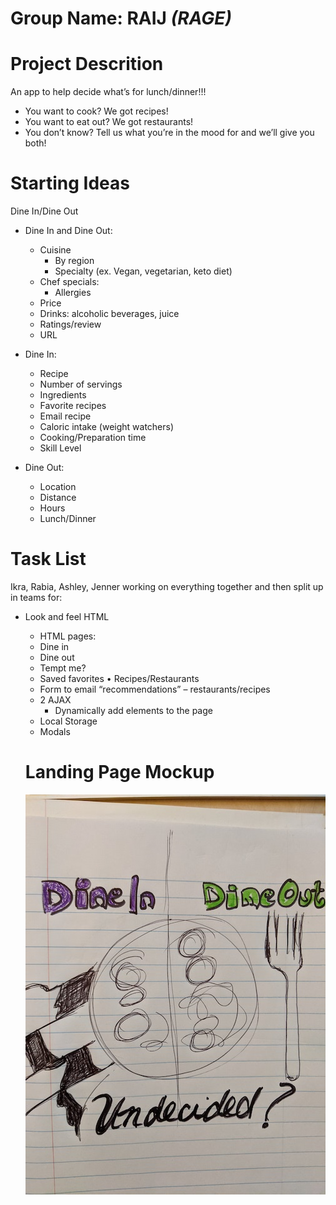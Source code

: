 # Group Name: RAIJ _(RAGE)_

# Project Descrition

An app to help decide what’s for lunch/dinner!!!

- You want to cook? We got recipes!
- You want to eat out? We got restaurants!
- You don’t know? Tell us what you’re in the mood for and we’ll give you both!

# Starting Ideas

Dine In/Dine Out

- Dine In and Dine Out:

  - Cuisine
    - By region
    - Specialty (ex. Vegan, vegetarian, keto diet)
  - Chef specials:
    - Allergies
  - Price
  - Drinks: alcoholic beverages, juice
  - Ratings/review
  - URL

- Dine In:

  - Recipe
  - Number of servings
  - Ingredients
  - Favorite recipes
  - Email recipe
  - Caloric intake (weight watchers)
  - Cooking/Preparation time
  - Skill Level

- Dine Out:
  - Location
  - Distance
  - Hours
  - Lunch/Dinner

# Task List

Ikra, Rabia, Ashley, Jenner working on everything together and then split up in teams for:

- Look and feel HTML

  - HTML pages:
  - Dine in
  - Dine out
  - Tempt me?
  - Saved favorites
    • Recipes/Restaurants
  - Form to email “recommendations” – restaurants/recipes
  - 2 AJAX
    - Dynamically add elements to the page
  - Local Storage
  - Modals

  # Landing Page Mockup

  ![demo](assets/DineIn-DineOut.jpg)
